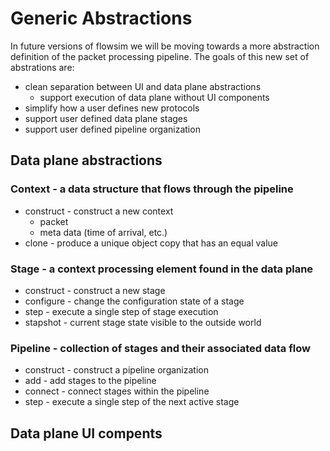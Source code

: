 
# Generic Abstractions

In future versions of flowsim we will be moving towards a more abstraction
definition of the packet processing pipeline. The goals of this new set of
abstrations are:
* clean separation between UI and data plane abstractions
    - support execution of data plane without UI components
* simplify how a user defines new protocols
* support user defined data plane stages
* support user defined pipeline organization

## Data plane abstractions

### Context - a data structure that flows through the pipeline
* construct - construct a new context
  - packet
  - meta data (time of arrival, etc.)
* clone - produce a unique object copy that has an equal value

### Stage   - a context processing element found in the data plane
* construct - construct a new stage
* configure - change the configuration state of a stage
* step      - execute a single step of stage execution
* stapshot  - current stage state visible to the outside world

### Pipeline - collection of stages and their associated data flow
* construct  - construct a pipeline organization
* add        - add stages to the pipeline
* connect    - connect stages within the pipeline
* step       - execute a single step of the next active stage

## Data plane UI compents


